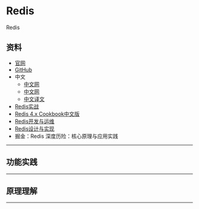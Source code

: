#   Redis

Redis


##  资料

-   [官网](https://redis.io)
-   [GitHub](https://github.com/antirez/redis)
-   中文
    -   [中文网](http://www.redis.cn/)
    -   [中文网](http://www.redis.net.cn/)
    -   [中文译文](http://redisdoc.com/)
-   [Redis实战](s1/README.md)
-   [Redis 4.x Cookbook中文版](s2/README.md)
-   [Redis开发与运维](s3/README.md)
-   [Redis设计与实现](s4/README.md)
-   掘金：Redis 深度历险：核心原理与应用实践


----

##  功能实践

----

##  原理理解

----
